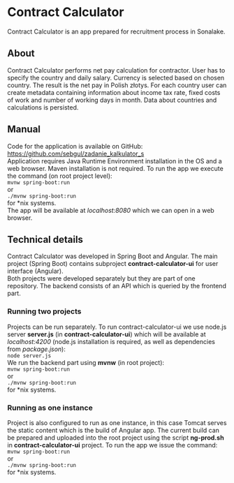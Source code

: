 # Contract Calculator

Contract Calculator is an app prepared for recruitment process in Sonalake.

## About

Contract Calculator performs net pay calculation for contractor.
User has to specify the country and daily salary. Currency is selected based on chosen country. The result is the net pay in Polish złotys.
For each country user can create metadata containing information about income tax rate, fixed costs of work and number of working days in month.
Data about countries and calculations is persisted.

## Manual

Code for the application is available on GitHub:<br>
https://github.com/sebgul/zadanie_kalkulator_s<br>
Application requires Java Runtime Environment installation in the OS and a web browser. Maven installation is not required.
To run the app we execute the command (on root project level):<br>
`mvnw spring-boot:run`<br>
or<br>
`./mvnw spring-boot:run`<br>
for *nix systems.<br>
The app will be available at *localhost:8080* which we can open in a web browser.

## Technical details

Contract Calculator was developed in Spring Boot and Angular.
The main project (Spring Boot) contains subproject **contract-calculator-ui** for user interface (Angular).<br>
Both projects were developed separately but they are part of one repository. The backend consists of an API which is queried by the frontend part.

### Running two projects

Projects can be run separately. To run contract-calculator-ui we use node.js server **server.js** (in **contract-calculator-ui**) which will be available at *localhost:4200* (node.js installation is required, as well as dependencies from *package.json*):<br>
`node server.js`<br>
 We run the backend part using **mvnw** (in root project):<br>
 `mvnw spring-boot:run`<br>
 or<br>
 `./mvnw spring-boot:run`<br>
 for *nix systems.<br>

### Running as one instance

Project is also configured to run as one instance, in this case Tomcat serves the static content which is the build of Angular app.
The current build can be prepared and uploaded into the root project using the script **ng-prod.sh** in **contract-calculator-ui** project.
To run the app we issue the command:<br>
 `mvnw spring-boot:run`<br>
 or<br>
 `./mvnw spring-boot:run`<br>
 for *nix systems.<br>
